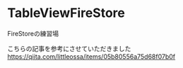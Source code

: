 # TableViewFireStore
FireStoreの練習場


こちらの記事を参考にさせていただきました
https://qiita.com/littleossa/items/05b80556a75d68f07b0f
